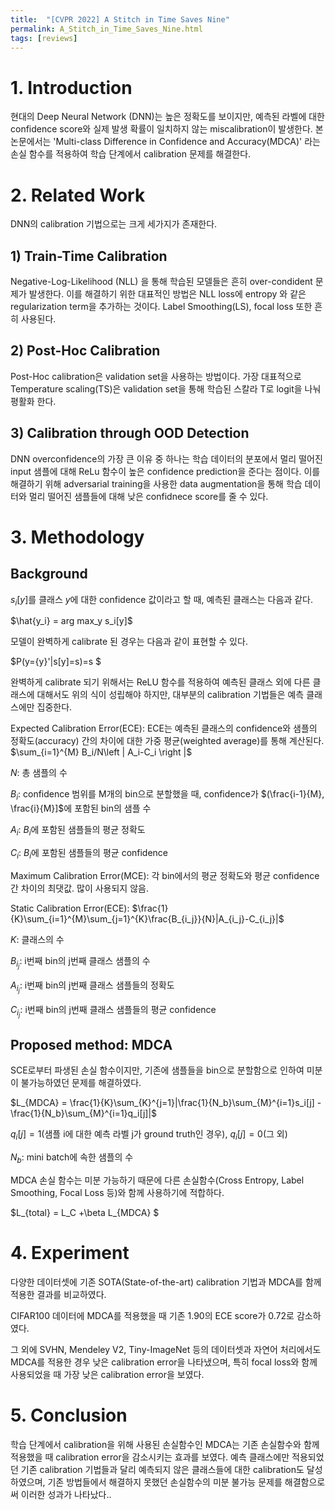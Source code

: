 ```yaml
---
title:  "[CVPR 2022] A Stitch in Time Saves Nine"
permalink: A_Stitch_in_Time_Saves_Nine.html
tags: [reviews]
---
```


# 1. Introduction

현대의 Deep Neural Network (DNN)는 높은 정확도를 보이지만, 예측된 라벨에 대한 confidence score와 실제 발생 확률이 일치하지 않는 miscalibration이 발생한다.
본 논문에서는 'Multi-class Difference in Confidence and Accuracy(MDCA)' 라는 손실 함수를 적용하여 학습 단계에서 calibration 문제를 해결한다.


# 2. Related Work
DNN의 calibration 기법으로는 크게 세가지가 존재한다.

## 1) Train-Time Calibration
Negative-Log-Likelihood (NLL) 을 통해 학습된 모델들은 흔히 over-condident 문제가 발생한다. 이를 해결하기 위한 대표적인 방법은 NLL loss에 entropy 와 같은 regularization term을 추가하는 것이다. Label Smoothing(LS), focal loss 또한 흔히 사용된다.

## 2) Post-Hoc Calibration
Post-Hoc calibration은 validation set을 사용하는 방법이다. 가장 대표적으로 Temperature scaling(TS)은 validation set을 통해 학습된 스칼라 T로 logit을 나눠 평활화 한다.

## 3) Calibration through OOD Detection
DNN overconfidence의 가장 큰 이유 중 하나는 학습 데이터의 분포에서 멀리 떨어진 input 샘플에 대해 ReLu 함수이 높은 confidence prediction을 준다는 점이다. 이를 해결하기 위해 adversarial training을 사용한 data augmentation을 통해 학습 데이터와 멀리 떨어진 샘플들에 대해 낮은 confidnece score를 줄 수 있다.


# 3. Methodology
## Background
$s_i[y]$를 클래스 $y$에 대한 confidence 값이라고 할 때, 예측된 클래스는 다음과 같다. 

$\hat{y_i} = arg max_y s_i[y]$

모델이 완벽하게 calibrate 된 경우는 다음과 같이 표현할 수 있다.

$P(y={y}'|s[y]=s)=s $

완벽하게 calibrate 되기 위해서는 ReLU 함수를 적용하여 예측된 클래스 외에 다른 클래스에 대해서도 위의 식이 성립해야 하지만, 대부분의 calibration 기법들은 예측 클래스에만 집중한다.

Expected Calibration Error(ECE): ECE는 예측된 클래스의 confidence와 샘플의 정확도(accuracy) 간의 차이에 대한 가중 평균(weighted average)를 통해 계산된다. 
$\sum_{i=1}^{M} B_i/N\left | A_i-C_i \right |$

$N$: 총 샘플의 수

$B_i$: confidence 범위를 M개의 bin으로 분할했을 때, confidence가 $(\frac{i-1}{M}, \frac{i}{M}]$에 포함된 bin의 샘플 수

$A_i$: $B_i$에 포함된 샘플들의 평균 정확도

$C_i$: $B_i$에 포함된 샘플들의 평균 confidence

Maximum Calibration Error(MCE): 각 bin에서의 평균 정확도와 평균 confidence 간 차이의 최댓값. 많이 사용되지 않음.

Static Calibration Error(ECE): 
$\frac{1}{K}\sum_{i=1}^{M}\sum_{j=1}^{K}\frac{B_{i_j}}{N}|A_{i_j}-C_{i_j}|$

$K$: 클래스의 수

$B_{i_j}$: i번째 bin의 j번째 클래스 샘플의 수

$A_{i_j}$: i번째 bin의 j번째 클래스 샘플들의 정확도

$C_{i_j}$: i번째 bin의 j번째 클래스 샘플들의 평균 confidence

## Proposed method: MDCA
SCE로부터 파생된 손실 함수이지만, 기존에 샘플들을 bin으로 분할함으로 인하여 미분이 불가능하였던 문제를 해결하였다.

$L_{MDCA} = \frac{1}{K}\sum_{K}^{j=1}|\frac{1}{N_b}\sum_{M}^{i=1}s_i[j] - \frac{1}{N_b}\sum_{M}^{i=1}q_i[j]|$

$q_i[j]=1$(샘플 i에 대한 예측 라벨 j가 ground truth인 경우), $q_i[j]=0$(그 외)

$N_b$: mini batch에 속한 샘플의 수

MDCA 손실 함수는 미분 가능하기 때문에 다른 손실함수(Cross Entropy, Label Smoothing, Focal Loss 등)와 함께 사용하기에 적합하다.

$L_{total} = L_C +\beta L_{MDCA} $


# 4. Experiment

다양한 데이터셋에 기존 SOTA(State-of-the-art) calibration 기법과 MDCA를 함께 적용한 결과를 비교하였다.

CIFAR100 데이터에 MDCA를 적용했을 때 기존 1.90의 ECE score가 0.72로 감소하였다.

그 외에 SVHN, Mendeley V2, Tiny-ImageNet 등의 데이터셋과 자연어 처리에서도 MDCA를 적용한 경우 낮은 calibration error을 나타냈으며, 특히 focal loss와 함께 사용되었을 때 가장 낮은 calibration error을 보였다. 




# 5. Conclusion
학습 단계에서 calibration을 위해 사용된 손실함수인 MDCA는 기존 손실함수와 함께 적용했을 때 calibration error을 감소시키는 효과를 보였다. 예측 클래스에만 적용되었던 기존 calibration 기법들과 달리 예측되지 않은 클래스들에 대한 calibration도 달성하였으며, 기존 방법들에서 해결하지 못했던 손실함수의 미분 불가능 문제를 해결함으로써 이러한 성과가 나타났다..